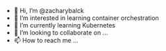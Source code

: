 - 👋 Hi, I’m @zacharybalck
- 👀 I’m interested in learning container orchestration
- 🌱 I’m currently learning Kubernetes
- 💞️ I’m looking to collaborate on ...
- 📫 How to reach me ...

<!---
zacharybalck/zacharybalck is a ✨ special ✨ repository because its `README.md` (this file) appears on your GitHub profile.
You can click the Preview link to take a look at your changes.
--->
